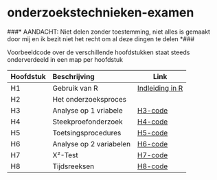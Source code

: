 # onderzoekstechnieken-examen

###* AANDACHT: Niet delen zonder toestemming, niet alles is gemaakt door mij en ik bezit niet het recht om al deze dingen te delen *###



Voorbeeldcode over de verschillende hoofdstukken staat steeds onderverdeeld in een map per hoofdstuk

| Hoofdstuk | Beschrijving | Link |
|---------- |:---------    | -----|
| H1  | Gebruik van R    | [Indleiding in R](H1/)  |
| H2  | Het onderzoeksproces | |
| H3 | Analyse op 1 vriabele | [H3-code](H3/) |
| H4 | Steekproefonderzoek | [H4-code](H4/) |
| H5 | Toetsingsprocedures | [H5-code](H5/) |
| H6 | Analyse op 2 variabelen | [H6-code](H6/) |
| H7 | X²-Test | [H7-code](H7/) |
| H8 | Tijdsreeksen | [H8-code](H8/) |
